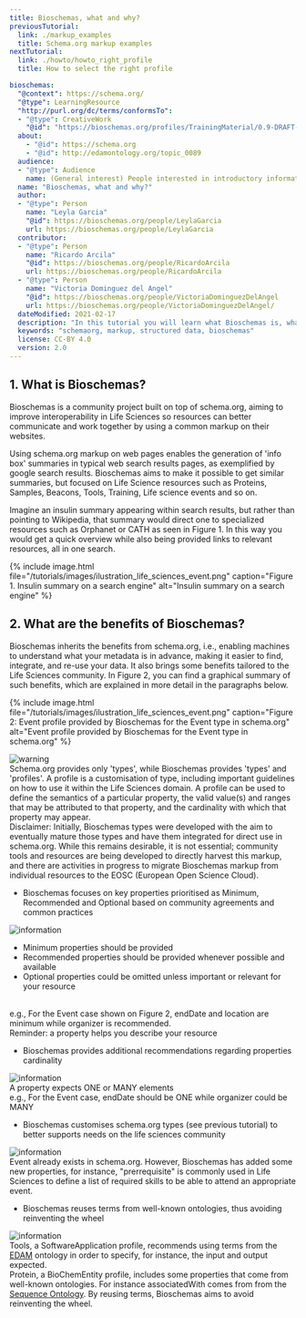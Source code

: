 ```yaml
---
title: Bioschemas, what and why?
previousTutorial:
  link: ./markup_examples
  title: Schema.org markup examples
nextTutorial:
  link: ./howto/howto_right_profile
  title: How to select the right profile

bioschemas:
  "@context": https://schema.org/
  "@type": LearningResource
  "http://purl.org/dc/terms/conformsTo":
  - "@type": CreativeWork
    "@id": "https://bioschemas.org/profiles/TrainingMaterial/0.9-DRAFT-2020_12_08/"
  about:
    - "@id": https://schema.org
    - "@id": http://edamontology.org/topic_0089
  audience:
  - "@type": Audience
    name: (General interest) People interested in introductory information to Bioschemas
  name: "Bioschemas, what and why?"
  author:
  - "@type": Person
    name: "Leyla Garcia"
    "@id": https://bioschemas.org/people/LeylaGarcia
    url: https://bioschemas.org/people/LeylaGarcia
  contributor:
  - "@type": Person
    name: "Ricardo Arcila"
    "@id": https://bioschemas.org/people/RicardoArcila
    url: https://bioschemas.org/people/RicardoArcila
  - "@type": Person
    name: "Victoria Dominguez del Angel"
    "@id": https://bioschemas.org/people/VictoriaDominguezDelAngel
    url: https://bioschemas.org/people/VictoriaDominguezDelAngel/
  dateModified: 2021-02-17
  description: "In this tutorial you will learn what Bioschemas is, what the added value to schema.org.is and what the main elements in Bioschemas are"
  keywords: "schemaorg, markup, structured data, bioschemas"
  license: CC-BY 4.0
  version: 2.0
---
```


## 1. What is Bioschemas?

Bioschemas is a community project built on top of schema.org, aiming to improve interoperability in Life Sciences so resources can better communicate and work together by using a common markup on their websites.

Using schema.org markup on web pages enables the generation of 'info box' summaries in typical web search results pages, as exemplified by google search results. Bioschemas aims to make it possible to get similar summaries, but focused on Life Science resources such as Proteins, Samples, Beacons, Tools, Training, Life science events and so on.

Imagine an insulin summary appearing within search results, but rather than pointing to Wikipedia, that summary would direct one to specialized resources such as Orphanet or CATH as seen in Figure 1. In this way you would get a quick overview while also being provided links to relevant resources, all in one search.

{% include image.html file="/tutorials/images/ilustration_life_sciences_event.png" caption="Figure 1. Insulin summary on a search engine" alt="Insulin summary on a search engine" %}


## 2. What are the benefits of Bioschemas?

Bioschemas inherits the benefits from schema.org, i.e., enabling machines to understand what your metadata is in advance, making it easier to find, integrate, and re-use your data. It also brings some benefits tailored to the Life Sciences community. In Figure 2, you can find a graphical summary of such benefits, which are explained in more detail in the paragraphs below.

{% include image.html file="/tutorials/images/ilustration_life_sciences_event.png" caption="Figure 2: Event profile provided by Bioschemas for the Event type in schema.org" alt="Event profile provided by Bioschemas for the Event type in schema.org" %}

<div class="col d-flex align-items-start rounded p-4 mb-4 mt-3 shadow">
  <img class="align-self-center me-3" src="{{ '/tutorials/images/exclamation_mark.png' | relative_url }}" alt="warning">
  <div>
    Schema.org provides only 'types', while Bioschemas provides 'types' and 'profiles'. A profile is a customisation of type, including important guidelines on how to use it within the Life Sciences domain. A profile can be used to define the semantics of a particular property, the valid value(s) and ranges that may be attributed to that property, and the cardinality with which that property may appear. <br/>Disclaimer: Initially, Bioschemas types were developed with the aim to eventually mature those types and have them integrated for direct use in schema.org. While this remains desirable, it is not essential; community tools and resources are being developed to directly harvest this markup, and there are activities in progress to migrate Bioschemas markup from individual resources to the EOSC (European Open Science Cloud).
  </div>
</div>


* Bioschemas focuses on key properties prioritised as Minimum, Recommended and Optional  based on community agreements and common practices


<div class="col d-flex align-items-start rounded p-4 mb-4 mt-3 shadow">
<img class="align-self-center me-3" src="{{ '/tutorials/images/information_mark.png' | relative_url }}" alt="information">
<div>
    <ul><li>Minimum properties should be provided</li><li>Recommended properties should be provided whenever possible and available</li><li>Optional properties could be omitted unless important or relevant for your resource</li></ul>
    <br/>
    e.g., For the Event case shown on Figure 2, endDate and location are minimum while organizer is recommended.
    <br/>
    Reminder: a property helps you describe your resource
  </div>
</div>

* Bioschemas provides additional recommendations regarding properties cardinality


<div class="col d-flex align-items-start rounded p-4 mb-4 mt-3 shadow">
  <img class="align-self-center me-3" src="{{ '/tutorials/images/information_mark.png' | relative_url }}" alt="information">
  <div>
      A property expects ONE or MANY elements
      <br/>
      e.g., For the Event case, endDate should be ONE while organizer could be MANY
  </div>
</div>

* Bioschemas customises schema.org types (see previous tutorial) to better supports needs on the life sciences community



<div class="col d-flex align-items-start rounded p-4 mb-4 mt-3 shadow">
  <img class="align-self-center me-3" src="{{ '/tutorials/images/information_mark.png' | relative_url }}" alt="information">
  <div>
    Event already exists in schema.org. However, Bioschemas has added some new properties, for instance, "prerrequisite" is commonly used in Life Sciences to define a list of required skills to be able to attend an appropriate event.
  </div>
</div>

* Bioschemas reuses terms from well-known ontologies, thus avoiding reinventing the wheel


<div class="col d-flex align-items-start rounded p-4 mb-4 mt-3 shadow">
  <img class="align-self-center me-3" src="{{ '/tutorials/images/information_mark.png' | relative_url }}" alt="information">
  <div>
    Tools, a SoftwareApplication profile, recommends using terms from the <a href="http://bioportal.bioontology.org/ontologies/EDAM">EDAM</a> ontology in order to specify, for instance, the input and output expected.
    <br/>
    Protein, a BioChemEntity profile, includes some properties that come from well-known ontologies. For instance associatedWith comes from from the <a href="https://www.ebi.ac.uk/ols/ontologies/so">Sequence Ontology</a>. By reusing terms, Bioschemas aims to avoid reinventing the wheel.
  </div>
</div>
